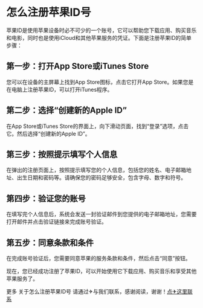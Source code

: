 # 怎么注册苹果ID号

苹果ID是使用苹果设备时必不可少的一个账号，它可以帮助您下载应用、购买音乐和电影，同时也是使用iCloud和其他苹果服务的凭证。下面是注册苹果ID的简单步骤：

## 第一步：打开App Store或iTunes Store

您可以在设备的主屏幕上找到App Store图标，点击它打开App Store。如果您是在电脑上注册苹果ID，可以打开iTunes程序。

## 第二步：选择“创建新的Apple ID”

在App Store或iTunes Store的界面上，向下滑动页面，找到“登录”选项，点击它。然后选择“创建新的Apple ID”。

## 第三步：按照提示填写个人信息

在弹出的注册页面上，按照提示填写您的个人信息，包括您的姓名、电子邮箱地址、出生日期和密码等。请确保您的密码足够安全，包含字母、数字和符号。

## 第四步：验证您的账号

在填写完个人信息后，系统会发送一封验证邮件到您提供的电子邮箱地址，您需要打开邮件并点击验证链接来完成账号验证。

## 第五步：同意条款和条件

在完成账号验证后，您需要同意苹果的服务条款和条件，然后点击“同意”按钮。

现在，您已经成功注册了苹果ID，可以开始使用它下载应用、购买音乐和享受其他苹果服务了。

更多 关于怎么注册苹果ID号 请通过✈与我们联系，感谢阅读，谢谢！[点✈这里联系](https://ss.k02.cc)